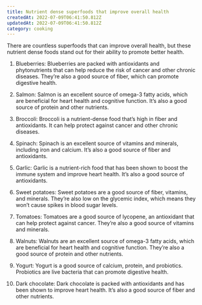 ```yaml
---
title: Nutrient dense superfoods that improve overall health
createdAt: 2022-07-09T06:41:50.812Z
updatedAt: 2022-07-09T06:41:50.812Z
category: cooking
---
```


There are countless superfoods that can improve overall health, but these nutrient dense foods stand out for their ability to promote better health.

1. Blueberries: Blueberries are packed with antioxidants and phytonutrients that can help reduce the risk of cancer and other chronic diseases. They’re also a good source of fiber, which can promote digestive health.

2. Salmon: Salmon is an excellent source of omega-3 fatty acids, which are beneficial for heart health and cognitive function. It’s also a good source of protein and other nutrients.

3. Broccoli: Broccoli is a nutrient-dense food that’s high in fiber and antioxidants. It can help protect against cancer and other chronic diseases.

4. Spinach: Spinach is an excellent source of vitamins and minerals, including iron and calcium. It’s also a good source of fiber and antioxidants.

5. Garlic: Garlic is a nutrient-rich food that has been shown to boost the immune system and improve heart health. It’s also a good source of antioxidants.

6. Sweet potatoes: Sweet potatoes are a good source of fiber, vitamins, and minerals. They’re also low on the glycemic index, which means they won’t cause spikes in blood sugar levels.

7. Tomatoes: Tomatoes are a good source of lycopene, an antioxidant that can help protect against cancer. They’re also a good source of vitamins and minerals.

8. Walnuts: Walnuts are an excellent source of omega-3 fatty acids, which are beneficial for heart health and cognitive function. They’re also a good source of protein and other nutrients.

9. Yogurt: Yogurt is a good source of calcium, protein, and probiotics. Probiotics are live bacteria that can promote digestive health.

10. Dark chocolate: Dark chocolate is packed with antioxidants and has been shown to improve heart health. It’s also a good source of fiber and other nutrients.
